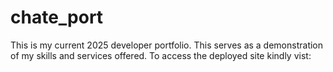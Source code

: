 # chate_port
This is my current 2025 developer portfolio. This serves as a demonstration of my skills and services offered. To access the deployed site kindly vist: 
